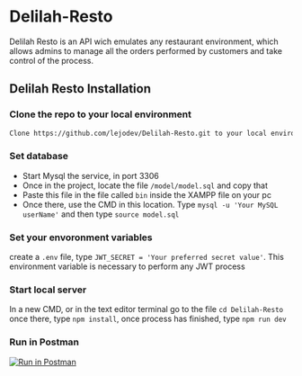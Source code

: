 # Delilah-Resto
Delilah Resto is an API wich emulates any restaurant environment, which allows admins to manage all the orders performed by customers and take control of the process.

## Delilah Resto Installation
### Clone the repo to your local environment
```bash
Clone https://github.com/lejodev/Delilah-Resto.git to your local environment.
```

### Set database
* Start Mysql the service, in port 3306
* Once in the project, locate the file ```/model/model.sql``` and copy that
* Paste this file in the file called ```bin``` inside the XAMPP file on your pc
* Once there, use the CMD in this location. Type ```mysql -u 'Your MySQL userName'``` and then type ```source model.sql```

### Set your envoronment variables
create a ```.env``` file, type ```JWT_SECRET = 'Your preferred secret value'```. This environment variable is necessary to perform any JWT process

### Start local server
In a new CMD, or in the text editor terminal go to the file ```cd Delilah-Resto``` once there, type ```npm install```, once process has finished, type ```npm run dev```

### Run in Postman
[![Run in Postman](https://run.pstmn.io/button.svg)](https://app.getpostman.com/run-collection/ec7aadb035961cb5a0f8)
